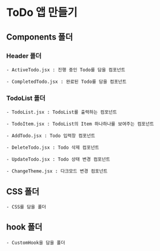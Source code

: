 # ToDo 앱 만들기

## Components 폴더

### Header 폴더

    - ActiveTodo.jsx : 진행 중인 Todo를 담을 컴포넌트

    - CompletedTodo.jsx : 완료된 Todo를 담을 컴포넌트

### TodoList 폴더

    - TodoList.jsx : TodoList를 출력하는 컴포넌트

    - TodoItem.jsx : TodoList의 Item 하나하나를 보여주는 컴포넌트

    - AddTodo.jsx : Todo 입력창 컴포넌트

    - DeleteTodo.jsx : Todo 삭제 컴포넌트

    - UpdateTodo.jsx : Todo 상태 변경 컴포넌트

    - ChangeTheme.jsx : 다크모드 변경 컴포넌트

## CSS 폴더

    - CSS를 담을 폴더

## hook 폴더

    - CustomHook을 담을 폴더
